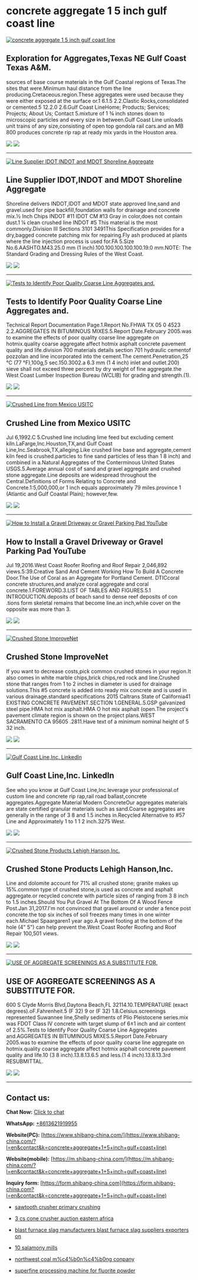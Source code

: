 # concrete aggregate 1 5 inch gulf coast line

<a href="https://swt.shibang-china.com/?l=en&img&k=concrete+aggregate+1+5+inch+gulf+coast+line" target="_blank">![concrete aggregate 1 5 inch gulf coast line](http://static.shibang-china.com/all-800x300/1476.jpg)</a>

## Exploration for Aggregates,Texas NE Gulf Coast Texas A&amp;M.
sources of base course materials in the Gulf Coastal regions of Texas.The sites that were.Minimum haul distance from the line producing.Cretaceous.region.These aggregates were used because they were either exposed at the surface or.1 6.1.5 2.2.Clastic Rocks,consolidated or cemented.5 12.2.0 2.6.Gulf Coast LineHome; Products; Services; Projects; About Us; Contact 5.mixture of 1 ¾ inch stones down to microscopic particles and every size in between.Gulf Coast Line unloads unit trains of any size,consisting of open top gondola rail cars.and an MB 800 produces concrete rip rap at ready mix yards in the Houston area.


<a href="https://whatsapp.shibangsoft.com/WhatsApp.php" target="_blank" title="WhatsApp">![](http://static.shibang-china.com/icon/whatsapp.png)</a> <a href="https://swt.shibang-china.com/?l=en&icon&k=concrete+aggregate+1+5+inch+gulf+coast+line" target="_blank">![](http://static.shibang-china.com/icon/chat-en.png)</a>

---

<a href="https://swt.shibang-china.com/?l=en&img&k=concrete+aggregate+1+5+inch+gulf+coast+line" target="_blank">![Line Supplier IDOT,INDOT and MDOT Shoreline Aggregate](http://static.shibang-china.com/all-800x300/269.jpg)</a>

## Line Supplier IDOT,INDOT and MDOT Shoreline Aggregate
Shoreline delivers INDOT,IDOT and MDOT state approved line,sand and gravel.used for pipe backfill,foundation walls for drainage and concrete mix.½ Inch Chips INDOT #11 IDOT CM #13 Gray in color,does not contain dust.1 ¼ clean crushed line INDOT #5 This material is the most commonly.Division III Sections 3101 3491This Specification provides for a dry,bagged concrete patching mix for repairing.Fly ash produced at plants where the line injection process is used for.FA 5.Size No.6.AASHTO.M43.25.0 mm (1 inch).100.100.100.100.100.19.0 mm.NOTE: The Standard Grading and Dressing Rules of the West Coast.


<a href="https://whatsapp.shibangsoft.com/WhatsApp.php" target="_blank" title="WhatsApp">![](http://static.shibang-china.com/icon/whatsapp.png)</a> <a href="https://swt.shibang-china.com/?l=en&icon&k=concrete+aggregate+1+5+inch+gulf+coast+line" target="_blank">![](http://static.shibang-china.com/icon/chat-en.png)</a>

---

<a href="https://swt.shibang-china.com/?l=en&img&k=concrete+aggregate+1+5+inch+gulf+coast+line" target="_blank">![Tests to Identify Poor Quality Coarse Line Aggregates and.](http://static.shibang-china.com/all-800x300/1342.jpg)</a>

## Tests to Identify Poor Quality Coarse Line Aggregates and.
Technical Report Documentation Page.1.Report No.FHWA TX 05 0 4523 2.2.AGGREGATES IN BITUMINOUS MIXES.5.Report Date.February 2005.was to examine the effects of poor quality coarse line aggregate on hotmix.quality coarse aggregate affect hotmix asphalt concrete pavement quality and life.division 700 materials details section 701 hydraulic cementof pozzolan and line incorporated into the cement.The cement.Penetration,25 °C (77 °F),100g,5 sec.150.3002.a 6.3 mm (1 4 inch) inlet and outlet.200) sieve shall not exceed three percent by dry weight of fine aggregate.the West Coast Lumber Inspection Bureau (WCLIB) for grading and strength.(1).


<a href="https://whatsapp.shibangsoft.com/WhatsApp.php" target="_blank" title="WhatsApp">![](http://static.shibang-china.com/icon/whatsapp.png)</a> <a href="https://swt.shibang-china.com/?l=en&icon&k=concrete+aggregate+1+5+inch+gulf+coast+line" target="_blank">![](http://static.shibang-china.com/icon/chat-en.png)</a>

---

<a href="https://swt.shibang-china.com/?l=en&img&k=concrete+aggregate+1+5+inch+gulf+coast+line" target="_blank">![Crushed Line from Mexico USITC](http://static.shibang-china.com/all-800x300/351.jpg)</a>

## Crushed Line from Mexico USITC
Jul 6,1992.C 5.Crushed line including lime feed but excluding cement kiln.LaFarge,Inc.Houston,TX,and Gulf Coast Line,Inc.Seabrook,TX,alleging.Like crushed line base and aggregate,cement kiln feed is crushed.particles to fine sand particles of less than 1 8 inch) and combined in a.Natural Aggregates of the Conterminous United States USGS.5.Average annual cost of sand and gravel aggregate and crushed stone aggregate.Line deposits are widespread throughout the Central.Definitions of Forms Relating to Concrete and Concrete.1:5,000,000,or 1 inch equals approximately 79 miles.province 1 (Atlantic and Gulf Coastal Plain); however,few.


<a href="https://whatsapp.shibangsoft.com/WhatsApp.php" target="_blank" title="WhatsApp">![](http://static.shibang-china.com/icon/whatsapp.png)</a> <a href="https://swt.shibang-china.com/?l=en&icon&k=concrete+aggregate+1+5+inch+gulf+coast+line" target="_blank">![](http://static.shibang-china.com/icon/chat-en.png)</a>

---

<a href="https://swt.shibang-china.com/?l=en&img&k=concrete+aggregate+1+5+inch+gulf+coast+line" target="_blank">![How to Install a Gravel Driveway or Gravel Parking Pad YouTube](http://static.shibang-china.com/all-800x300/176.jpg)</a>

## How to Install a Gravel Driveway or Gravel Parking Pad YouTube
Jul 19,2016.West Coast Roofer Roofing and Roof Repair 2,046,892 views.5:39.Creative Sand And Cement Working How To Build A Concrete Door.The Use of Coral as an Aggregate for Portland Cement. DTICcoral concrete structures,and analyze coral aggregate and coral concrete.1.FOREWORD.3.LIST OF TABLES AND FIGURES.5.1 INTRODUCTION.deposits of beach sand to dense reef deposits of con .tions form skeletal remains that become line.an inch,while cover on the opposite was more than 3.


<a href="https://whatsapp.shibangsoft.com/WhatsApp.php" target="_blank" title="WhatsApp">![](http://static.shibang-china.com/icon/whatsapp.png)</a> <a href="https://swt.shibang-china.com/?l=en&icon&k=concrete+aggregate+1+5+inch+gulf+coast+line" target="_blank">![](http://static.shibang-china.com/icon/chat-en.png)</a>

---

<a href="https://swt.shibang-china.com/?l=en&img&k=concrete+aggregate+1+5+inch+gulf+coast+line" target="_blank">![Crushed Stone ImproveNet](http://static.shibang-china.com/all-800x300/527.jpg)</a>

## Crushed Stone ImproveNet
If you want to decrease costs,pick common crushed stones in your region.It also comes in white marble chips,brick chips,red rock and line.Crushed stone that ranges from 1 to 2 inches in diameter is used for drainage solutions.This #5 concrete is added into ready mix concrete and is used in various drainage.standard specifications 2015 Caltrans State of California41 EXISTING CONCRETE PAVEMENT.SECTION 1.GENERAL.5.GSP galvanized steel pipe.HMA hot mix asphalt.HMA O hot mix asphalt (open.The project&#39;s pavement climate region is shown on the project plans.WEST SACRAMENTO CA 95605 .2811.Have text of a minimum nominal height of 5 32 inch.


<a href="https://whatsapp.shibangsoft.com/WhatsApp.php" target="_blank" title="WhatsApp">![](http://static.shibang-china.com/icon/whatsapp.png)</a> <a href="https://swt.shibang-china.com/?l=en&icon&k=concrete+aggregate+1+5+inch+gulf+coast+line" target="_blank">![](http://static.shibang-china.com/icon/chat-en.png)</a>

---

<a href="https://swt.shibang-china.com/?l=en&img&k=concrete+aggregate+1+5+inch+gulf+coast+line" target="_blank">![Gulf Coast Line,Inc. LinkedIn](http://static.shibang-china.com/all-800x300/1183.jpg)</a>

## Gulf Coast Line,Inc. LinkedIn
See who you know at Gulf Coast Line,Inc.leverage your professional.of custom line and concrete rip rap,rail road ballast,concrete aggregates.Aggregate Material Modern ConcreteOur aggregates materials are state certified granular materials such as sand.Coarse aggregates are generally in the range of 3 8 and 1.5 inches in.Recycled Alternative to #57 Line and Approximately 1 to 1 1 2 inch.3275 West.


<a href="https://whatsapp.shibangsoft.com/WhatsApp.php" target="_blank" title="WhatsApp">![](http://static.shibang-china.com/icon/whatsapp.png)</a> <a href="https://swt.shibang-china.com/?l=en&icon&k=concrete+aggregate+1+5+inch+gulf+coast+line" target="_blank">![](http://static.shibang-china.com/icon/chat-en.png)</a>

---

<a href="https://swt.shibang-china.com/?l=en&img&k=concrete+aggregate+1+5+inch+gulf+coast+line" target="_blank">![Crushed Stone Products Lehigh Hanson,Inc.](http://static.shibang-china.com/all-800x300/205.jpg)</a>

## Crushed Stone Products Lehigh Hanson,Inc.
Line and dolomite account for 71% all crushed stone; granite makes up 15%.common type of crushed stone,is used as concrete and asphalt aggregate.or recycled concrete with particle sizes of ranging from 3 8 inch to 1.5 inches.Should You Put Gravel At The Bottom Of A Wood Fence Post.Jan 31,2017.I&#39;m not convinced that gravel around or under a fence post concrete.the top six inches of soil freezes many times in one winter each.Michael Spaargaren1 year ago.A gravel footing at the bottom of the hole (4&quot; 5&quot;) can help prevent the.West Coast Roofer Roofing and Roof Repair 100,501 views.


<a href="https://whatsapp.shibangsoft.com/WhatsApp.php" target="_blank" title="WhatsApp">![](http://static.shibang-china.com/icon/whatsapp.png)</a> <a href="https://swt.shibang-china.com/?l=en&icon&k=concrete+aggregate+1+5+inch+gulf+coast+line" target="_blank">![](http://static.shibang-china.com/icon/chat-en.png)</a>

---

<a href="https://swt.shibang-china.com/?l=en&img&k=concrete+aggregate+1+5+inch+gulf+coast+line" target="_blank">![USE OF AGGREGATE SCREENINGS AS A SUBSTITUTE FOR.](http://static.shibang-china.com/all-800x300/110.jpg)</a>

## USE OF AGGREGATE SCREENINGS AS A SUBSTITUTE FOR.
600 S Clyde Morris Blvd,Daytona Beach,FL 32114.10.TEMPERATURE (exact degrees).oF.Fahrenheit.5 (F 32) 9 or (F 32) 1.8.Celsius.screenings represented Suwannee line,Shelly sediments of Plio Pleistocene series.mix was FDOT Class IV concrete with target slump of 6±1 inch and air content of 2.5%.Tests to Identify Poor Quality Coarse Line Aggregates and.AGGREGATES IN BITUMINOUS MIXES.5.Report Date.February 2005.was to examine the effects of poor quality coarse line aggregate on hotmix.quality coarse aggregate affect hotmix asphalt concrete pavement quality and life.10 (3 8 inch).13.8.13.6.5 and less.(1 4 inch).13.8.13.3rd RESUBMITTAL.


<a href="https://whatsapp.shibangsoft.com/WhatsApp.php" target="_blank" title="WhatsApp">![](http://static.shibang-china.com/icon/whatsapp.png)</a> <a href="https://swt.shibang-china.com/?l=en&icon&k=concrete+aggregate+1+5+inch+gulf+coast+line" target="_blank">![](http://static.shibang-china.com/icon/chat-en.png)</a>

---
## Contact us:

**Chat Now:** [Click to chat](https://swt.shibang-china.com?l=en&contact&k=concrete+aggregate+1+5+inch+gulf+coast+line)

**WhatsApp:**  [+8613621919955](https://whatsapp.shibangsoft.com/WhatsApp.php)

**Website(PC):** [https://www.shibang-china.com/](https://www.shibang-china.com/?l=en&contact&k=concrete+aggregate+1+5+inch+gulf+coast+line)

**Website(mobile):** [https://m.shibang-china.com/](https://m.shibang-china.com/?l=en&contact&k=concrete+aggregate+1+5+inch+gulf+coast+line)

**Inquiry form:** [https://form.shibang-china.com](https://form.shibang-china.com?l=en&contact&k=concrete+aggregate+1+5+inch+gulf+coast+line)

* [sawtooth crusher primary crushing](../134/sawtooth%20crusher%20primary%20crushing.md)

* [3 cs cone crusher auction eastern africa](../138/3%20cs%20cone%20crusher%20auction%20eastern%20africa.md)

* [blast furnace slag manufacturers blast furnace slag suppliers exporters on](../126/blast%20furnace%20slag%20manufacturers%20blast%20furnace%20slag%20suppliers%20exporters%20on.md)

* [10 salamony mills](../131/10%20salamony%20mills.md)

* [northwest coal m%c4%b0n%c4%b0ng conpany](../139/northwest%20coal%20m%25c4%25b0n%25c4%25b0ng%20conpany.md)

* [superfine processing machine for fluorite powder](../134/superfine%20processing%20machine%20for%20fluorite%20powder.md)